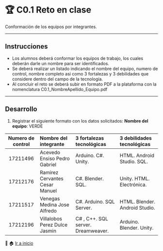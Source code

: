 ﻿# :trophy: C0.1 Reto en clase
Conformación de los equipos por integrantes.
___ 
## Instrucciones
- Los alumnos deberá conformar los equipos de trabajo, los cuales deberán darle un nombre para ser identificados.
- Se deberá realizar un listado indicando el nombre del equipo, numero de control, nombre completo asi como 3 fortalezas y 3 debilidades que considere dentro del campo de la tecnología.
- Al concluir el reto se deberá subir en formato PDF a la plataforma con la nomenclatura C0.1_NombreApellido_Equipo.pdf
___
## Desarrollo

1. Registrar el siguiente formato con los datos solicitados:
**Nombre del equipo**: VERDE

Numero de control | Nombre del integrante | 3 fortalezas tecnológicas | 3 debilidades tecnológicas
:-: | :-- | :-- |:--
17211496 | Acevedo Ensiso Pedro Gabriel  | Arduino. C#. Unity. | HTML. Android Studio. SQL.
17212176 | Ramirez Cervantes Cesar Manuel  | C#. Blender. SQL.| Unity. HTML. Electrónica.
17211517 | Venegas Medina Jose Alfredo  | C#. Arduino. SQL Server.  | HTML. Blender. Android Studio.
17212196 | Villalobos Perez Dulce Jasmin  | C# , C++. SQL server. Dreamweaver. |  Arduino. Blender. Unity.
:imp:
:house: [Ir a inicio](../docs/D0_Introduccion.md)
